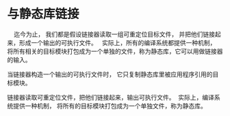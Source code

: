 # 与静态库链接

    迄今为止， 我们都是假设链接器读取一组可重定位目标文件， 并把他们链接起来，形成一个输出的可执行文件。  
    实际上，所有的编译系统都提供一种机制， 将所有相关的目标模块打包成为一个单独的文件，称为静态库，它可以用做链接器的输入。

当链接器构造一个输出的可执行文件时， 它只复制静态库里被应用程序引用的目标模块。

链接器读取可重定位文件，把他们链接起来，输出可执行文件。  实际上，编译系统提供一种机制， 将所有的目标模块打包成为一个单独文件，称为静态库。
